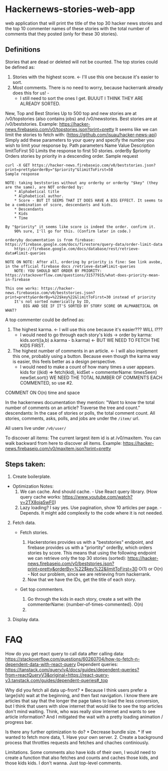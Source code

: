 # Hackernews-stories-web-app
 web application that will print the title of the top 30 hacker news stories and the top 10 commenter names of these stories with the total number of comments that they posted (only for these 30 stories).

## Definitions
Stories that are dead or deleted will not be counted.
The top stories could be defined as:
1. Stories with the highest score. <- I'll use this one because it's easier to sort.
2. Most comments.
There is no need to worry, because hackerrank already does this for us! - 
    - I still need to sort the ones I get. BUUUT I THINK THEY ARE ALREADY SORTED.

New, Top and Best Stories
Up to 500 top and new stories are at /v0/topstories (also contains jobs) and /v0/newstories. Best stories are at /v0/beststories.
Example: https://hacker-news.firebaseio.com/v0/topstories.json?print=pretty
It seems like we can limit the stories to fetch with: (https://github.com/jsuau/hacker-news-api)
    Simply add these parameters to your query and specify the number you wish to limit your response by.
    Path parameters
    Name	Value	Description
    limitToFirst	50	Limits the response to first 50 stories.
    orderBy	$priority	Orders stories by priority in a descending order.
    Sample request

    curl -X GET https://hacker-news.firebaseio.com/v0/beststories.json?print=pretty&orderBy="$priority"&limitToFirst=50
    Sample response

    NOTE: taking beststories without any orderby or orderby "$key" (they are the same), are NOT orderded by:
        * Alphabetical title
        * Alphabetical author.
        * Score - BUT IT SEEMS THAT IT DOES HAVE A BIG EFFECT. It seems to be a combination of score, descendants and kids. 
        * Descendants
        * Kids
        * Time

    By "$priority" it seems like score is indeed the order. confirm it.
        90% sure, I'll go for this. (Confirm later in code.)
    
    orderyby documentation is from firebase: https://firebase.google.com/docs/firestore/query-data/order-limit-data
        https://firebase.google.com/docs/database/rest/retrieve-data#limit-queries

    NOTE ON NOTE: After all, ordering by priority is fine: See link avobe, in the official firebase docs /retrieve-data#limit-queries
        NOTE: YOU SHOULD NOT ORDER BY PRIORITY: https://stackoverflow.com/questions/31577915/what-does-priority-mean-in-firebase

    This one works: https://hacker-news.firebaseio.com/v0/beststories.json?print=pretty&orderBy=%22$key%22&limitToFirst=30 instead of priority
        It's not sorted numerically by ID,
            DIG AND SEE IF IT'S SORTED BY STORY SCORE OR ALPHABETICAL OR WHAT? 


A top commenter could be defined as:
1. The highest karma. <- I will use this one because it's easier??? WILL I???
    * I would need to go through each story's kids -> order by karma: kids.sort((a,b) a.karma - b.karma) <- BUT WE NEED TO FETCH THE KIDS FIRST.
2. The highest number of comments in an article. <- I will also implement this one, probably using a button. Because even though the karma way is easier, this feels better as a design perspective.
    * I would need to make a count of how many times a user appears. kids for ((kid) => fetch(kid), kidSet = commenterName: timesSeen)  newSet.sort()
    WE NEED THE TOTAL NUMBER OF COMMENTS EACH COMMENTED, so use #2.


COMMENT ON O(n) time and space
    



In the hackernews documentation they mention: "Want to know the total number of comments on an article? Traverse the tree and count."
descendants:	In the case of stories or polls, the total comment count.
All stories, comments, asks, polls, and jobs are under the `/item/` url.

All users live under `/v0/user/`


To discover all items:
The current largest item id is at /v0/maxitem. You can walk backward from here to discover all items.
Example: https://hacker-news.firebaseio.com/v0/maxitem.json?print=pretty
## Steps taken:
1. Create boilerplate.

* Optimization Notes:
    1. We can cache. And should cache. - Use React query library. (How query cache works: https://www.youtube.com/watch?v=2TX8ojaSwF0)
    2. Lazy loading? I say yes. Use pagination, show 10 articles per page. - Depends. It might add complexity to the code where it is not needed.
2. Fetch data.
    * Fetch stories.
        1. Hackerstories provides us with a "beststories" endpoint, and firebase provides us with a "priortity" orderBy, which orders stories by score.
        This means that using the following endpoint we can retrieve only the top 30 stories (sorted): https://hacker-news.firebaseio.com/v0/beststories.json?print=pretty&orderBy=%22$key%22&limitToFirst=30
            O(1) or O(n) - Not our problem, since we are retrieving from hackerrank.
        2. Now that we have the IDs, get the title of each story.


    * Get top commenters.
        1. Go through the kids in each story, create a set with the commenterName: {number-of-times-commented}. O(n)
        2. 

    

3. Display data.


# FAQ
How do you get react query to call data after calling data:
https://stackoverflow.com/questions/60260704/how-to-fetch-n-dependent-data-with-react-query
Dependent queries:
    https://tanstack.com/query/v4/docs/guides/dependent-queries?from=reactQueryV3&original=https://react-query-v3.tanstack.com/guides/dependent-queries#_top

Why did you fetch all data up-front?
    * Because I think users prefer a large(ish) wait at the beginning, and then fast navigation. I know there are articles that say that the longer the page takes to load the 
        less conversion, but I think that users with slow internet that would like to see the top articles don't mind waiting. Think, who was really slow internet and wants to see article information?
        And I mitigated the wait with a pretty loading animation / progress bar.

Is there any further optimization to do?
    * Decrease bundle size.
    * If we wanted to fetch more data,
        1. Have your own server.
        2. Create a background process that throttles requests and fetches and chaches continiously.

Limitations. Some comments also have kids of their own, I would need to create a function that also fetches and counts and caches those kids, and those kids kids. I don't wanna. Just top-level comments.